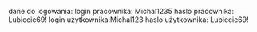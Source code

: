dane do logowania:
login pracownika: Michal1235
haslo pracownika: Lubiecie69!
login użytkownika:Michal123
haslo użytkownika: Lubiecie69!
